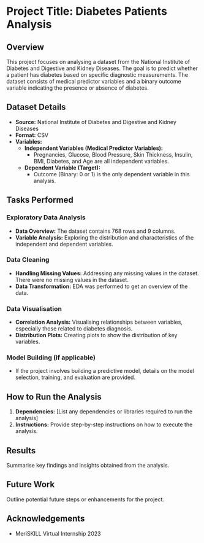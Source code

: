 # Project Title: Diabetes Patients Analysis

## Overview
This project focuses on analysing a dataset from the National Institute of Diabetes and Digestive and Kidney Diseases. The goal is to predict whether a patient has diabetes based on specific diagnostic measurements. The dataset consists of medical predictor variables and a binary outcome variable indicating the presence or absence of diabetes.

## Dataset Details
- **Source:** National Institute of Diabetes and Digestive and Kidney Diseases
- **Format:** CSV
- **Variables:**
  - **Independent Variables (Medical Predictor Variables):**
    - Pregnancies, Glucose, Blood Pressure, Skin Thickness, Insulin, BMI, Diabetes, and Age are all independent variables.
  - **Dependent Variable (Target):**
    - Outcome (Binary: 0 or 1) is the only dependent variable in this analysis.

## Tasks Performed

### Exploratory Data Analysis
- **Data Overview:** The dataset contains 768 rows and 9 columns.
- **Variable Analysis:** Exploring the distribution and characteristics of the independent and dependent variables.

### Data Cleaning
- **Handling Missing Values:** Addressing any missing values in the dataset. There were no missing values in the dataset.
- **Data Transformation:** EDA was performed to get an overview of the data.

### Data Visualisation
- **Correlation Analysis:** Visualising relationships between variables, especially those related to diabetes diagnosis.
- **Distribution Plots:** Creating plots to show the distribution of key variables.

### Model Building (if applicable)
- If the project involves building a predictive model, details on the model selection, training, and evaluation are provided.

## How to Run the Analysis
1. **Dependencies:** [List any dependencies or libraries required to run the analysis]
2. **Instructions:** Provide step-by-step instructions on how to execute the analysis.

## Results
Summarise key findings and insights obtained from the analysis.

## Future Work
Outline potential future steps or enhancements for the project.

## Acknowledgements
- MeriSKILL Virtual Internship 2023
